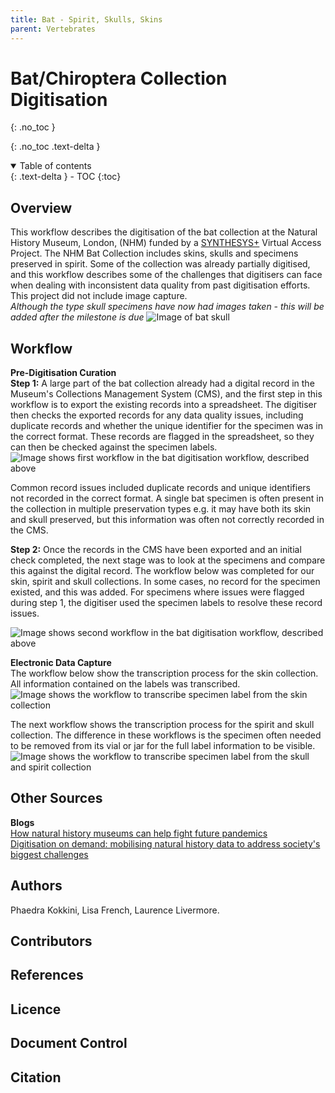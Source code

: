 ```yaml
---
title: Bat - Spirit, Skulls, Skins
parent: Vertebrates
---
```

# Bat/Chiroptera Collection Digitisation
{: .no_toc }

  {: .no_toc .text-delta }
<details open markdown="block">
  <summary>
    Table of contents
  </summary>
  {: .text-delta }
- TOC
{:toc}
</details>
 
## Overview
This workflow describes the digitisation of the bat collection at the Natural History Museum, London, (NHM) funded by a [SYNTHESYS+](synthesys.info) Virtual Access Project. 
The NHM Bat Collection includes skins, skulls and specimens preserved in spirit. Some of the collection was already partially digitised, and this workflow describes some of the challenges that digitisers can face when dealing with inconsistent data quality from past digitisation efforts.
This project did not include image capture. \
*Although the type skull specimens have now had images taken - this will be added after the milestone is due*
![Image of bat skull](https://github.com/lmfrench/lmfrench.github.io/blob/main/images/Bat.PNG?raw=true)

## Workflow
**Pre-Digitisation Curation**\
**Step 1:** A large part of the bat collection already had a digital record in the Museum's Collections Management System (CMS), and the first step in this workflow is to export the existing records into a spreadsheet. The digitiser then checks the exported records for any data quality issues, including duplicate records and whether the unique identifier for the specimen was in the correct format.
These records are flagged in the spreadsheet, so they can then be checked against the specimen labels.
![Image shows first workflow in the bat digitisation workflow, described above](https://github.com/lmfrench/lmfrench.github.io/blob/main/images/BatPreDig1.PNG?raw=true)


Common record issues included duplicate records and unique identifiers not recorded in the correct format. A single bat specimen is often present in the collection in multiple preservation types e.g. it may have both its skin and skull preserved, but this information was often not correctly recorded in the CMS.

**Step 2:** Once the records in the CMS have been exported and an initial check completed, the next stage was to look at the specimens and compare this against the digital record. The workflow below was completed for our skin, spirit and skull collections.
In some cases, no record for the specimen existed, and this was added. For specimens where issues were flagged during step 1, the digitiser used the specimen labels to resolve these record issues.

![Image shows second workflow in the bat digitisation workflow, described above](https://github.com/lmfrench/lmfrench.github.io/blob/main/images/BatPreDig2.PNG?raw=true)


**Electronic Data Capture** \
The workflow below show the transcription process for the skin collection. All information contained on the labels was transcribed.
![Image shows the workflow to transcribe specimen label from the skin collection](https://github.com/lmfrench/lmfrench.github.io/blob/main/images/BatEDC1.PNG?raw=true)

The next workflow shows the transcription process for the spirit and skull collection. The difference in these workflows is the specimen often needed to be removed from its vial or jar for the full label information to be visible.
![Image shows the workflow to transcribe specimen label from the skull and spirit collection](https://github.com/lmfrench/lmfrench.github.io/blob/main/images/BatEDC2.PNG?raw=true)

## Other Sources
**Blogs**\
[How natural history museums can help fight future pandemics](https://www.nhm.ac.uk/discover/how-natural-history-museums-can-help-fight-future-pandemics.html)\
[Digitisation on demand: mobilising natural history data to address society's biggest challenges](https://naturalhistorymuseum.blog/2021/02/10/digitisation-on-demand-mobilising-natural-history-data-to-address-societys-biggest-challenges/)


## Authors
Phaedra Kokkini, Lisa French, Laurence Livermore.

## Contributors

## References

## Licence

## Document Control

## Citation

